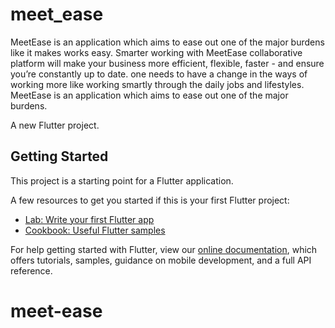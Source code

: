 # meet_ease
MeetEase is an application which aims to ease out one of the major burdens like it makes works easy.
Smarter working with MeetEase collaborative platform will make your business more efficient, flexible, faster - and ensure you’re constantly up to date.
one needs to have a change in the ways of working more like working smartly through the daily jobs and lifestyles. MeetEase is an application which aims to ease out one of the major burdens.

A new Flutter project.

## Getting Started

This project is a starting point for a Flutter application.

A few resources to get you started if this is your first Flutter project:

- [Lab: Write your first Flutter app](https://flutter.dev/docs/get-started/codelab)
- [Cookbook: Useful Flutter samples](https://flutter.dev/docs/cookbook)

For help getting started with Flutter, view our
[online documentation](https://flutter.dev/docs), which offers tutorials,
samples, guidance on mobile development, and a full API reference.
# meet-ease

